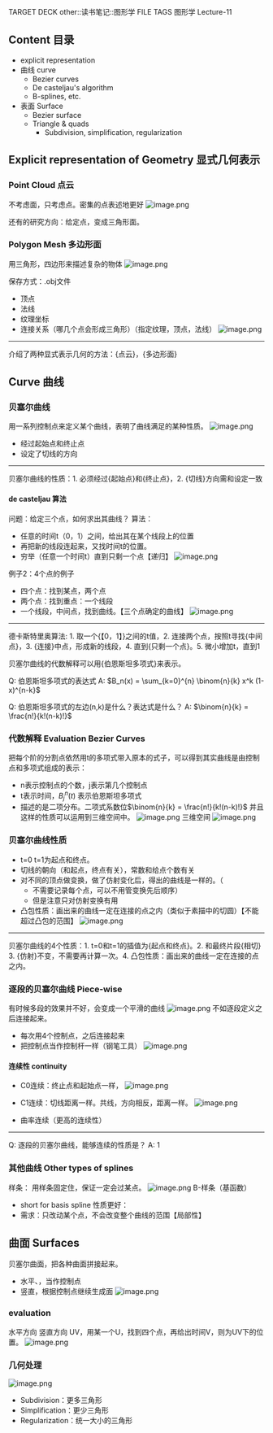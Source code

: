 TARGET DECK
other::读书笔记::图形学
FILE TAGS
图形学 Lecture-11
## Content 目录
- explicit representation
- 曲线 curve
	- Bezier curves
	- De casteljau's algorithm
	- B-splines, etc.
- 表面 Surface
	- Bezier surface
	- Triangle & quads
		- Subdivision, simplification, regularization

## Explicit representation of Geometry 显式几何表示

### Point Cloud 点云
不考虑面，只考虑点。密集的点表述地更好
![image.png](https://picbed-1305808788.cos.ap-chengdu.myqcloud.com/img/20241024194423.png)

还有的研究方向：给定点，变成三角形面。

### Polygon Mesh 多边形面
用三角形，四边形来描述复杂的物体
![image.png](https://picbed-1305808788.cos.ap-chengdu.myqcloud.com/img/20241024194559.png)

保存方式：.obj文件
- 顶点
- 法线
- 纹理坐标
- 连接关系（哪几个点会形成三角形）（指定纹理，顶点，法线）
![image.png](https://picbed-1305808788.cos.ap-chengdu.myqcloud.com/img/20241024194834.png)

---

介绍了两种显式表示几何的方法：{点云}，{多边形面}
<!--ID: 1730361816130-->



## Curve 曲线
### 贝塞尔曲线
用一系列控制点来定义某个曲线，表明了曲线满足的某种性质。
![image.png](https://picbed-1305808788.cos.ap-chengdu.myqcloud.com/img/20241024195605.png)
- 经过起始点和终止点
- 设定了切线的方向

---

贝塞尔曲线的性质：1. 必须经过{起始点}和{终止点}，2. {切线}方向需和设定一致
<!--ID: 1730361816133-->


#### de casteljau 算法
问题：给定三个点，如何求出其曲线？
算法：
- 任意的时间t（0，1）之间，给出其在某个线段上的位置
- 再把新的线段连起来，又找时间t的位置。
- 穷举（任意一个时间t）直到只剩一个点【递归】
![image.png](https://picbed-1305808788.cos.ap-chengdu.myqcloud.com/img/20241024200219.png)

例子2：4个点的例子
- 四个点：找到某点，两个点
- 两个点：找到重点：一个线段
- 一个线段，中间点，找到曲线。【三个点确定的曲线】 
![image.png](https://picbed-1305808788.cos.ap-chengdu.myqcloud.com/img/20241024200626.png)

---

德卡斯特里奥算法: 1. 取一个{【0，1】}之间的t值，2. 连接两个点，按照t寻找{中间点}，3. {连接}中点，形成新的线段，4. 直到{只剩一个点}。5. 微小增加t，直到1
<!--ID: 1730361816137-->


贝塞尔曲线的代数解释可以用{伯恩斯坦多项式}来表示。
<!--ID: 1730361816141-->


Q: 伯恩斯坦多项式的表达式
A:  $B_n(x) = \sum_{k=0}^{n} \binom{n}{k} x^k (1-x)^{n-k}$
<!--ID: 1730361816118-->


Q: 伯恩斯坦多项式的左边(n,k)是什么？表达式是什么？
A: $\binom{n}{k} = \frac{n!}{k!(n-k)!}$
<!--ID: 1730361816122-->


### 代数解释 Evaluation Bezier Curves
把每个阶的分割点依然用t的多项式带入原本的式子，可以得到其实曲线是由控制点和多项式组成的表示：
- n表示控制点的个数，j表示第几个控制点
- t表示时间，$B_j^n(t)$ 表示伯恩斯坦多项式
- 描述的是二项分布。二项式系数位$\binom{n}{k} = \frac{n!}{k!(n-k)!}$
并且这样的性质可以运用到三维空间中。
![image.png](https://picbed-1305808788.cos.ap-chengdu.myqcloud.com/img/20241024202041.png)
三维空间
![image.png](https://picbed-1305808788.cos.ap-chengdu.myqcloud.com/img/20241024203038.png)

### 贝塞尔曲线性质
- t=0 t=1为起点和终点。
- 切线的朝向（和起点，终点有关），常数和给点个数有关
- 对不同的顶点做变换，做了仿射变化后，得出的曲线是一样的。（
	- 不需要记录每个点，可以不用管变换先后顺序）
	- 但是注意只对仿射变换有用
- 凸包性质：画出来的曲线一定在连接的点之内（类似于素描中的切圆）【不能超过凸包的范围】
![image.png](https://picbed-1305808788.cos.ap-chengdu.myqcloud.com/img/20241024203915.png)

---

贝塞尔曲线的4个性质：1. t=0和t=1的插值为{起点和终点}。2. 和最终片段{相切} 3. {仿射}不变，不需要再计算一次。4. 凸包性质：画出来的曲线一定在连接的点之内。
<!--ID: 1730361816145-->


### 逐段的贝塞尔曲线 Piece-wise
有时候多段的效果并不好，会变成一个平滑的曲线
![image.png](https://picbed-1305808788.cos.ap-chengdu.myqcloud.com/img/20241024205254.png)
不如逐段定义之后连接起来。
- 每次用4个控制点，之后连接起来
- 把控制点当作控制杆一样（钢笔工具）
![image.png](https://picbed-1305808788.cos.ap-chengdu.myqcloud.com/img/20241024205324.png)

#### 连续性 continuity
- C0连续：终止点和起始点一样，
![image.png](https://picbed-1305808788.cos.ap-chengdu.myqcloud.com/img/20241024210023.png)

- C1连续：切线距离一样。共线，方向相反，距离一样。
![image.png](https://picbed-1305808788.cos.ap-chengdu.myqcloud.com/img/20241024210036.png)
- 曲率连续（更高的连续性）

---

Q: 逐段的贝塞尔曲线，能够连续的性质是？
A: 1
<!--ID: 1730361816126-->


### 其他曲线 Other types of splines
样条：
用样条固定住，保证一定会过某点。
![image.png](https://picbed-1305808788.cos.ap-chengdu.myqcloud.com/img/20241024210335.png)
B-样条（基函数）
- short for basis spline
性质更好：
- 需求：只改动某个点，不会改变整个曲线的范围【局部性】

## 曲面 Surfaces
贝塞尔曲面，把各种曲面拼接起来。
- 水平、，当作控制点
- 竖直，根据控制点继续生成面
![image.png](https://picbed-1305808788.cos.ap-chengdu.myqcloud.com/img/20241024210942.png)
### evaluation
水平方向
竖直方向
UV，用某一个U，找到四个点，再给出时间V，则为UV下的位置。
![image.png](https://picbed-1305808788.cos.ap-chengdu.myqcloud.com/img/20241024211125.png)

### 几何处理
![image.png](https://picbed-1305808788.cos.ap-chengdu.myqcloud.com/img/20241024211237.png)
- Subdivision：更多三角形
- Simplification：更少三角形
- Regularization：统一大小的三角形